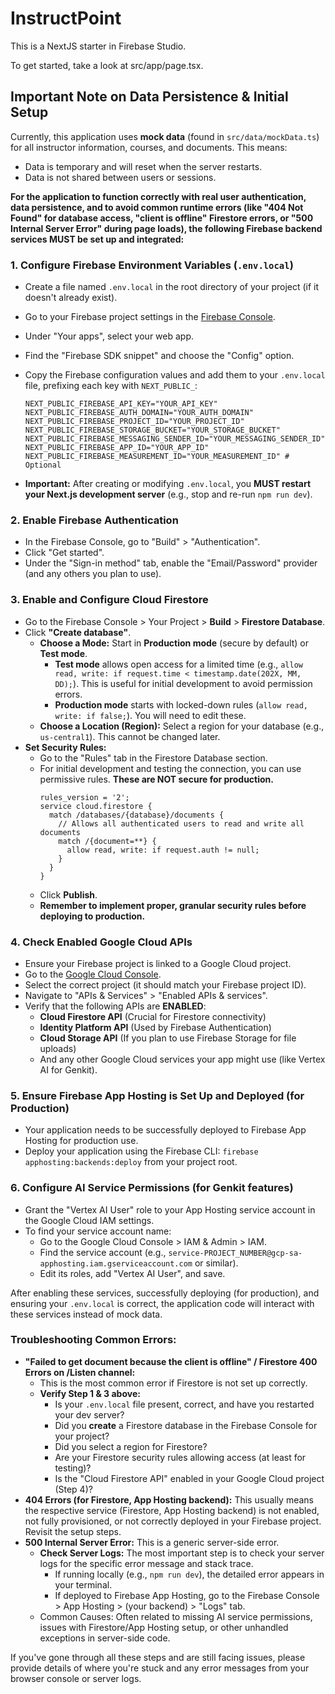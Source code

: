 
# InstructPoint

This is a NextJS starter in Firebase Studio.

To get started, take a look at src/app/page.tsx.

## Important Note on Data Persistence & Initial Setup

Currently, this application uses **mock data** (found in `src/data/mockData.ts`) for all instructor information, courses, and documents. This means:
- Data is temporary and will reset when the server restarts.
- Data is not shared between users or sessions.

**For the application to function correctly with real user authentication, data persistence, and to avoid common runtime errors (like "404 Not Found" for database access, "client is offline" Firestore errors, or "500 Internal Server Error" during page loads), the following Firebase backend services MUST be set up and integrated:**

### 1. Configure Firebase Environment Variables (`.env.local`)

*   Create a file named `.env.local` in the root directory of your project (if it doesn't already exist).
*   Go to your Firebase project settings in the [Firebase Console](https://console.firebase.google.com/).
*   Under "Your apps", select your web app.
*   Find the "Firebase SDK snippet" and choose the "Config" option.
*   Copy the Firebase configuration values and add them to your `.env.local` file, prefixing each key with `NEXT_PUBLIC_`:

    ```env
    NEXT_PUBLIC_FIREBASE_API_KEY="YOUR_API_KEY"
    NEXT_PUBLIC_FIREBASE_AUTH_DOMAIN="YOUR_AUTH_DOMAIN"
    NEXT_PUBLIC_FIREBASE_PROJECT_ID="YOUR_PROJECT_ID"
    NEXT_PUBLIC_FIREBASE_STORAGE_BUCKET="YOUR_STORAGE_BUCKET"
    NEXT_PUBLIC_FIREBASE_MESSAGING_SENDER_ID="YOUR_MESSAGING_SENDER_ID"
    NEXT_PUBLIC_FIREBASE_APP_ID="YOUR_APP_ID"
    NEXT_PUBLIC_FIREBASE_MEASUREMENT_ID="YOUR_MEASUREMENT_ID" # Optional
    ```
*   **Important:** After creating or modifying `.env.local`, you **MUST restart your Next.js development server** (e.g., stop and re-run `npm run dev`).

### 2. Enable Firebase Authentication

*   In the Firebase Console, go to "Build" > "Authentication".
*   Click "Get started".
*   Under the "Sign-in method" tab, enable the "Email/Password" provider (and any others you plan to use).

### 3. Enable and Configure Cloud Firestore

*   Go to the Firebase Console > Your Project > **Build** > **Firestore Database**.
*   Click **"Create database"**.
    *   **Choose a Mode:** Start in **Production mode** (secure by default) or **Test mode**.
        *   **Test mode** allows open access for a limited time (e.g., `allow read, write: if request.time < timestamp.date(202X, MM, DD);`). This is useful for initial development to avoid permission errors.
        *   **Production mode** starts with locked-down rules (`allow read, write: if false;`). You will need to edit these.
    *   **Choose a Location (Region):** Select a region for your database (e.g., `us-central1`). This cannot be changed later.
*   **Set Security Rules:**
    *   Go to the "Rules" tab in the Firestore Database section.
    *   For initial development and testing the connection, you can use permissive rules. **These are NOT secure for production.**
        ```rules
        rules_version = '2';
        service cloud.firestore {
          match /databases/{database}/documents {
            // Allows all authenticated users to read and write all documents
            match /{document=**} {
              allow read, write: if request.auth != null;
            }
          }
        }
        ```
    *   Click **Publish**.
    *   **Remember to implement proper, granular security rules before deploying to production.**

### 4. Check Enabled Google Cloud APIs

*   Ensure your Firebase project is linked to a Google Cloud project.
*   Go to the [Google Cloud Console](https://console.cloud.google.com/).
*   Select the correct project (it should match your Firebase project ID).
*   Navigate to "APIs & Services" > "Enabled APIs & services".
*   Verify that the following APIs are **ENABLED**:
    *   **Cloud Firestore API** (Crucial for Firestore connectivity)
    *   **Identity Platform API** (Used by Firebase Authentication)
    *   **Cloud Storage API** (If you plan to use Firebase Storage for file uploads)
    *   And any other Google Cloud services your app might use (like Vertex AI for Genkit).

### 5. Ensure Firebase App Hosting is Set Up and Deployed (for Production)

*   Your application needs to be successfully deployed to Firebase App Hosting for production use.
*   Deploy your application using the Firebase CLI: `firebase apphosting:backends:deploy` from your project root.

### 6. Configure AI Service Permissions (for Genkit features)

*   Grant the "Vertex AI User" role to your App Hosting service account in the Google Cloud IAM settings.
*   To find your service account name:
    *   Go to the Google Cloud Console > IAM & Admin > IAM.
    *   Find the service account (e.g., `service-PROJECT_NUMBER@gcp-sa-apphosting.iam.gserviceaccount.com` or similar).
    *   Edit its roles, add "Vertex AI User", and save.

After enabling these services, successfully deploying (for production), and ensuring your `.env.local` is correct, the application code will interact with these services instead of mock data.

### Troubleshooting Common Errors:

*   **"Failed to get document because the client is offline" / Firestore 400 Errors on /Listen channel:**
    *   This is the most common error if Firestore is not set up correctly.
    *   **Verify Step 1 & 3 above:**
        *   Is your `.env.local` file present, correct, and have you restarted your dev server?
        *   Did you **create** a Firestore database in the Firebase Console for your project?
        *   Did you select a region for Firestore?
        *   Are your Firestore security rules allowing access (at least for testing)?
        *   Is the "Cloud Firestore API" enabled in your Google Cloud project (Step 4)?
*   **404 Errors (for Firestore, App Hosting backend):** This usually means the respective service (Firestore, App Hosting backend) is not enabled, not fully provisioned, or not correctly deployed in your Firebase project. Revisit the setup steps.
*   **500 Internal Server Error:** This is a generic server-side error.
    *   **Check Server Logs:** The most important step is to check your server logs for the specific error message and stack trace.
        *   If running locally (e.g., `npm run dev`), the detailed error appears in your terminal.
        *   If deployed to Firebase App Hosting, go to the Firebase Console > App Hosting > (your backend) > "Logs" tab.
    *   Common Causes: Often related to missing AI service permissions, issues with Firestore/App Hosting setup, or other unhandled exceptions in server-side code.

If you've gone through all these steps and are still facing issues, please provide details of where you're stuck and any error messages from your browser console or server logs.
